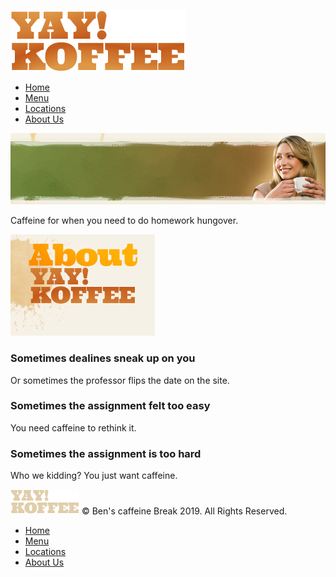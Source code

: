 <head>
	<meta charset="UTF-8">
	<title>About Ben's caffeine Break</title>
    <link rel="stylesheet" type="text/css" media="all" href="css/style.css" />
</head>

<div id="page">
<div>
<div id="header">

[![Image](images/logo.png)](index)	
*   [Home](index)
*   [Menu](menu)
*   [Locations](locations)
*   [About Us](about)

</div>
<div id="body">
<div id="figure">

![Image](images/headline-about.jpg) 

<span>

Caffeine for when you need to do homework hungover.

</span>
</div>
<div>
<a class="about">

![About](images/about.jpg)

</a>
<div>
	
### Sometimes dealines sneak up on you
Or sometimes the professor flips the date on the site.
### Sometimes the assignment felt too easy
You need caffeine to rethink it.
### Sometimes the assignment is too hard
Who we kidding? You just want caffeine.
	
</div>
</div>
</div>
<div id="footer">
    <div>

[![Image](images/logo2.png)](index) © Ben's caffeine Break 2019\. All Rights Reserved.
</div>
<div class="section">
	
*   [Home](index)
*   [Menu](menu)
*   [Locations](locations)
*   [About Us](about)

</div>
        </div>
    </div>
</div>